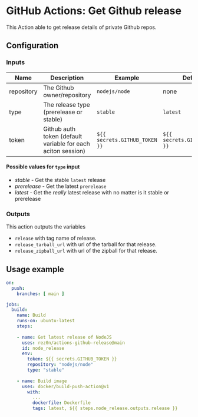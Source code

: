 # GitHub Actions: Get Github release
This Action able to get release details of private Github repos.

## Configuration

### Inputs

Name | Description | Example | Default
--- | --- | --- | ---
repository | The Github owner/repository | `nodejs/node` | none
type | The release type (prerelease or stable) | `stable` | `latest`
token | Github auth token (default variable for each aciton session) | `${{ secrets.GITHUB_TOKEN }}` | `${{ secrets.GITHUB_TOKEN }}`

#### Possible values for `type` input
* *stable* - Get the stable `latest` release
* *prerelease* - Get the latest `prerelease`
* *latest* - Get the *really* latest release with no matter is it stable or prerelease

### Outputs
This action outputs the variables
- `release` with tag name of release.
- `release_tarball_url` with url of the tarball for that release.
- `release_zipball_url` with url of the zipball for that release.

## Usage example

```yaml
on:
  push:
    branches: [ main ]

jobs:
  build:
    name: Build
    runs-on: ubuntu-latest
    steps:
    
    - name: Get latest release of NodeJS
      uses: rez0n/actions-github-release@main
      id: node_release
      env:
        token: ${{ secrets.GITHUB_TOKEN }}
        repository: "nodejs/node"
        type: "stable"
        
    - name: Build image
      uses: docker/build-push-action@v1
        with:
          ...
          dockerfile: Dockerfile
          tags: latest, ${{ steps.node_release.outputs.release }}
```
